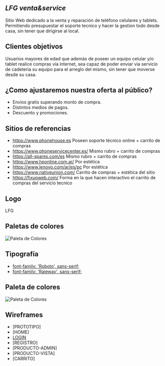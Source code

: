 

## ***LFG venta&service***

Sitio Web dedicado a la venta y reparación de teléfono celulares y tablets. Permitiendo presupuestar el soporte tecnico y hacer la gestion todo desde casa, sin tener que dirigirse al local.

## **Clientes objetivos**

Usuarios mayores de edad que además de poseer un equipo celular y/o tablet realice compras vía internet, sea capaz de poder enviar via servicio de cadeteria su equipo para el arreglo del mismo, sin tener que moverse desde su casa.

## **¿Como ajustaremos nuestra oferta al público?**

 - Envios gratis superando monto de compra.
 - Distintos medios de pagos.
 - Descuento y promociones.

## **Sitios de referencias**

 - https://www.phonehouse.es Poseen soporte técnico online + carrito de compras
 - https://www.phoneservicecenter.es/ Mismo rubro + carrito de compras
 - https://all-spares.com/es Mismo rubro + carrito de compras
 - https://www.hponline.com.ar/ Por estética
 - https://www.lenovo.com/ar/es/pc Por estética
 - https://www.nativeunion.com/ Carrito de compras + estética del sitio
 - https://fixupweb.com/ Forma en la que hacen interactivo el carrito de compras del servicio tecnico

## **Logo**

LFG

## **Paletas de colores**

![Paleta de Colores](https://raw.githubusercontent.com/0220CBFSNCN01ARCO/Grupo_6_ProyectoIntegrador/master/img/Color%20Hunt%20Palette%202763.png)
 
## **Tipografía**

 - [font-family: 'Roboto', sans-serif](https://fonts.google.com/?selection.family=Roboto);
 - [font-family: 'Raleway', sans-serif](https://fonts.google.com/?selection.family=Raleway);

## **Paleta de colores**

![Paleta de Colores]()

## Wireframes
- [PROTOTIPO]
- [HOME]
- [LOGIN](https://raw.githubusercontent.com/0220CBFSNCN01ARCO/Grupo_6_ProyectoIntegrador/master/img/LOGIN.jpg)
- [REGISTRO]
- [PRODUCTO-ADMIN]
- [PRODUCTO-VISTA]
- [CARRITO]



